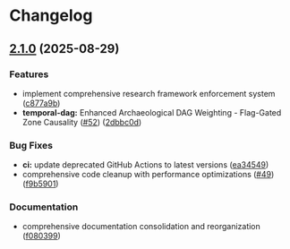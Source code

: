 # Changelog

## [2.1.0](https://github.com/HeinekenBottle/IRONFORGE/compare/v2.0.0...v2.1.0) (2025-08-29)


### Features

* implement comprehensive research framework enforcement system ([c877a9b](https://github.com/HeinekenBottle/IRONFORGE/commit/c877a9bf190b8eaa6bac0804281cc4abe85ccc2a))
* **temporal-dag:** Enhanced Archaeological DAG Weighting - Flag-Gated Zone Causality ([#52](https://github.com/HeinekenBottle/IRONFORGE/issues/52)) ([2dbbc0d](https://github.com/HeinekenBottle/IRONFORGE/commit/2dbbc0da774d77576119f33ce3e99fb8bab256b9))


### Bug Fixes

* **ci:** update deprecated GitHub Actions to latest versions ([ea34549](https://github.com/HeinekenBottle/IRONFORGE/commit/ea345494b153e52ec8da25fd23edb87654b4e324))
* comprehensive code cleanup with performance optimizations ([#49](https://github.com/HeinekenBottle/IRONFORGE/issues/49)) ([f9b5901](https://github.com/HeinekenBottle/IRONFORGE/commit/f9b5901fff32614ca394144b57abbd0ee6a27aa1))


### Documentation

* comprehensive documentation consolidation and reorganization ([f080399](https://github.com/HeinekenBottle/IRONFORGE/commit/f080399c71234f3f73906fc1dd57f1c376fdef3b))
